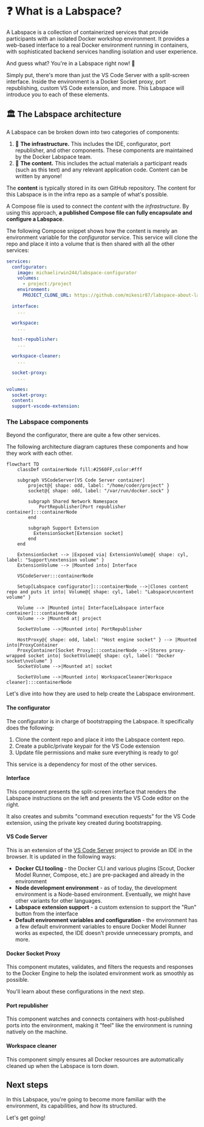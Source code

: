 # ❓ What is a Labspace?

A Labspace is a collection of containerized services that provide participants with an isolated Docker workshop environment. It provides a web-based interface to a real Docker environment running in containers, with sophisticated backend services handling isolation and user experience.

And guess what? You're in a Labspace right now! 🎉

Simply put, there's more than just the VS Code Server with a split-screen interface. Inside the environment is a Docker Socket proxy, port republishing, custom VS Code extension, and more. This Labspace will introduce you to each of these elements.

## 🏛️ The Labspace architecture

A Labspace can be broken down into two categories of components:

1. 🧩 **The infrastructure.** This includes the IDE, configurator, port republisher, and other components. These components are maintained by the Docker Labspace team.
2. 📝 **The content.** This includes the actual materials a participant reads (such as this text) and any relevant application code. Content can be written by anyone!

The **content** is typically stored in its own GitHub repository. The content for this Labspace is in the infra repo as a sample of what's possible.

A Compose file is used to connect the _content_ with the _infrastructure_. By using this approach, **a published Compose file can fully encapsulate and configure a Labspace**.

The following Compose snippet shows how the content is merely an environment variable for the _configurator_ service. This service will clone the repo and place it into a volume that is then shared with all the other services:

```yaml
services:
  configurator:
    image: michaelirwin244/labspace-configurator
    volumes:
      - project:/project
    environment:
      PROJECT_CLONE_URL: https://github.com/mikesir87/labspace-about-labspaces

  interface:
    ...

  workspace:
    ...

  host-republisher:
    ...

  workspace-cleaner:
    ...

  socket-proxy:
    ...

volumes:
  socket-proxy:
  content:
  support-vscode-extension:
```

### The Labspace components

Beyond the configurator, there are quite a few other services.

The following architecture diagram captures these components and how they work with each other.

```mermaid
flowchart TD
    classDef containerNode fill:#2560FF,color:#fff

    subgraph VSCodeServer[VS Code Server container]
        project@{ shape: odd, label: "/home/coder/project" }
        socket@{ shape: odd, label: "/var/run/docker.sock" }

        subgraph Shared Network Namespace
            PortRepublisher[Port republisher container]:::containerNode
        end

        subgraph Support Extension
          ExtensionSocket[Extension socket]
        end
    end

    ExtensionSocket --> |Exposed via| ExtensionVolume@{ shape: cyl, label: "Support\nextension volume" }
    ExtensionVolume --> |Mounted into| Interface

    VSCodeServer:::containerNode

    Setup[Labspace configurator]:::containerNode -->|Clones content repo and puts it into| Volume@{ shape: cyl, label: "Labspace\ncontent volume" }

    Volume --> |Mounted into| Interface[Labspace interface container]:::containerNode
    Volume --> |Mounted at| project

    SocketVolume -->|Mounted into| PortRepublisher

    HostProxy@{ shape: odd, label: "Host engine socket" } --> |Mounted into|ProxyContainer
    ProxyContainer[Socket Proxy]:::containerNode -->|Stores proxy-wrapped socket into| SocketVolume@{ shape: cyl, label: "Docker socket\nvolume" }
    SocketVolume -->|Mounted at| socket

    SocketVolume -->|Mounted into| WorkspaceCleaner[Workspace cleaner]:::containerNode
```

Let's dive into how they are used to help create the Labspace environment.

#### The configurator

The configurator is in charge of bootstrapping the Labspace. It specifically does the following:

1. Clone the content repo and place it into the Labspace content repo.
2. Create a public/private keypair for the VS Code extension
3. Update file permissions and make sure everything is ready to go!

This service is a dependency for most of the other services.

#### Interface

This component presents the split-screen interface that renders the Labspace instructions on the left and presents the VS Code editor on the right.

It also creates and submits "command execution requests" for the VS Code extension, using the private key created during bootstrapping.

#### VS Code Server

This is an extension of the [VS Code Server](https://github.com/coder/code-server) project to provide an IDE in the browser. It is updated in the following ways:

- **Docker CLI tooling** - the Docker CLI and various plugins (Scout, Docker Model Runner, Compose, etc.) are pre-packaged and already in the environment
- **Node development environment** - as of today, the development environment is a Node-based environment. Eventually, we might have other variants for other languages.
- **Labspace extension support** - a custom extension to support the "Run" button from the interface
- **Default environment variables and configuration** - the environment has a few default environment variables to ensure Docker Model Runner works as expected, the IDE doesn't provide unnecessary prompts, and more.

#### Docker Socket Proxy

This component mutates, validates, and filters the requests and responses to the Docker Engine to help the isolated environment work as smoothly as possible.

You'll learn about these configurations in the next step.

#### Port republisher

This component watches and connects containers with host-published ports into the environment, making it "feel" like the environment is running natively on the machine.

#### Workspace cleaner

This component simply ensures all Docker resources are automatically cleaned up when the Labspace is torn down.



## Next steps

In this Labspace, you're going to become more familiar with the environment, its capabilities, and how its structured. 

Let's get going!